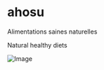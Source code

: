# ahosu
Alimentations saines naturelles 

Natural healthy diets

![Image](LOGO-AHOSU-LIONcopie.jpg)
